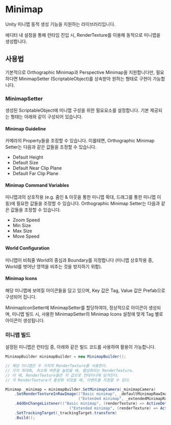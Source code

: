 # Minimap

Unity 미니맵 동적 생성 기능을 지원하는 라이브러리입니다.

에디터 내 설정을 통해 런타임 진입 시, RenderTexture를 이용해 동적으로 미니맵을 생성합니다.

## 사용법

기본적으로 Orthographic Minimap과 Perspective Minimap을 지원합니다만, 필요하다면 MinimapSetter (ScriptableObject)를 상속받아 원하는 형태로 구현이 가능합니다.

### MinimapSetter

생성된 ScriptableObject에 미니맵 구성을 위한 필요요소를 설정합니다. 기본 제공되는 형태는 아래와 같이 구성되어 있습니다.

#### Minimap Guideline

카메라의 Property들을 조정할 수 있습니다. 이를테면, Orthographic Minimap Setter는 다음과 같은 값들을 조정할 수 있습니다.

- Default Height
- Default Size
- Default Near Clip Plane
- Default Far Clip Plane

#### Minimap Command Variables

미니맵과의 상호작용 (e.g. 줌인 & 아웃을 통한 미니맵 확대, 드래그를 통한 미니맵 이동)에 필요한 값들을 조정할 수 있습니다. Orthographic Minimap Setter는 다음과 같은 값들을 조정할 수 있습니다.

- Zoom Speed
- Min Size
- Max Size
- Move Speed

#### World Configuration

미니맵이 비춰줄 World의 중심과 Boundary를 지정합니다 (미니맵 상호작용 중, World를 벗어난 영역을 비추는 것을 방지하기 위함).

#### Minimap Icons

해당 미니맵에 보여질 아이콘들을 담고 있으며, Key 값은 Tag, Value 값은 Prefab으로 구성되어 집니다.

MinimapIconSetter에 MinimapSetter를 할당하여야, 정상적으로 아이콘이 생성되며, 미니맵 빌드 시, 사용한 MinimapSetter의 Minimap Icons 설정에 맞게 Tag 별로 아이콘이 생성됩니다.

### 미니맵 빌드

설정된 미니맵은 런타임 중, 아래와 같은 빌드 코드를 사용하여 활용이 가능합니다.

```csharp
MinimapBuilder minimapBuilder = new MinimapBuilder();

// 해당 미니맵은 두 가지의 RenderTexture를 사용한다.
// 각각 최대화, 최소화 버튼을 눌렀을 때, 활성화되는 RenderTexture.
// 이 때, RenderTexture들은 키 값으로 컨테이너에 담겨진다.
// 각 RenderTexture가 활성화 되었을 때, 이벤트를 지정할 수 있다.

Minimap _minimap = minimapBuilder.SetMinimapCamera(_minimapCamera)
    .SetRenderTextureInRawImage(("Basic minimap", _defaultMinimapRawImage), 
                                ("Extended minimap", _extendedMinimapRawImage))
    .AddOnChangeListener(("Basic minimap", (renderTexture) => ActiveDefaultMinimap(renderTexture)), 
                            ("Extended minimap", (renderTexture) => ActiveExtendedMinimap(renderTexture)))
    .SetTrackingTarget(_trackingTarget.transform)
    .Build();
```